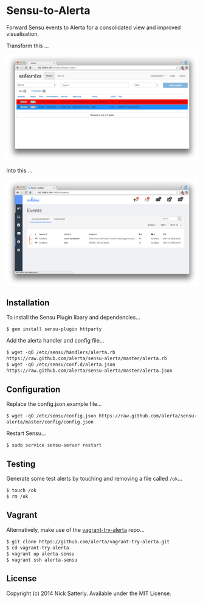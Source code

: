 Sensu-to-Alerta
===============

Forward Sensu events to Alerta for a consolidated view and improved visualisation.

Transform this ...

![sensu](/docs/images/sensu-alerta-v3.png?raw=true)

Into this ...

![alerta](/docs/images/sensu-uchiwa.png?raw=true)


Installation
------------

To install the Sensu Plugin libary and dependencies...

    $ gem install sensu-plugin httparty

Add the alerta handler and config file...

    $ wget -qO /etc/sensu/handlers/alerta.rb https://raw.github.com/alerta/sensu-alerta/master/alerta.rb
    $ wget -qO /etc/sensu/conf.d/alerta.json https://raw.github.com/alerta/sensu-alerta/master/alerta.json

Configuration
-------------

Replace the config.json.example file...

    $ wget -qO /etc/sensu/config.json https://raw.github.com/alerta/sensu-alerta/master/config/config.json

Restart Sensu...
    
    $ sudo service sensu-server restart


Testing
-------

Generate some test alerts by touching and removing a file called `/ok`...

    $ touch /ok
    $ rm /ok

Vagrant
-------

Alternatively, make use of the [vagrant-try-alerta](https://github.com/alerta/vagrant-try-alerta) repo...

    $ git clone https://github.com/alerta/vagrant-try-alerta.git
    $ cd vagrant-try-alerta
    $ vagrant up alerta-sensu
    $ vagrant ssh alerta-sensu

License
-------

Copyright (c) 2014 Nick Satterly. Available under the MIT License.
